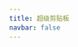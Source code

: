 ```yaml
---
title: 超级剪贴板
navbar: false
---
```


<script setup>
  const titleInfo = {
    subTitle: '✨ 强大的剪贴板管理工具。',
    logo: './assets/logo.png',
    linkList: [
      { content: '⭐ 开源代码', target: 'https://github.com/ZiuChen/ClipboardManager' },
      { content: '🌎 疑难解答', target: './statement/' },
      { content: '🚀 进阶功能', target: './guide/' },
      { content: '🚚 更新日志', target: './log/' },
      { content: '🎈 插件发布页', target: 'https://yuanliao.info/d/5722/29' },
    ]
  }
</script>

<Title v-bind="titleInfo" />

## 🔰 开始使用

**首次安装需要设置“跟随主程序同时启动”**

- ✅ 监听剪贴板并持续将新内容更新到本地磁盘 数据读写**完全本地化**
- ✅ 按下`Shift`或`空格`进入**多选模式** 连续选择多条内容合并复制 支持**跨标签**合并复制/粘贴
- ✅ 快速`收藏`/`转存`/`分词`/`复制`/`删除`/`打开文件&目标文件夹`
- ✅ 功能按钮 定义**无限可能** `OCR识别` `百度搜索` `百度识图` `统计文本字数` `颜色管理` `识别图片中二维码` `上传到图床` `翻译`
- ✅ `鼠标左键` 复制并粘贴 `鼠标右键` 仅复制
- ✅ 键盘 `↑` `↓` 选中历史记录，按下回车直接粘贴
- ✅ 使用 `Ctrl/Alt+数字键` 快速粘贴指定条的内容 使用 `Tab` 键切换分类
- ✅ 插件内`按下任意键`自动聚焦搜索框 支持多个关键词**同时检索**
- ✅ **智慧分词** 快速拖选指定内容 **超级粘贴** 直接转存为文件
- ✅ 优雅的界面动效与交互 跟随系统的深色模式
- ✅ 优秀的剪贴板监听性能 强大的自定义功能按钮 自搭建多端同步 ···

--------

![](./assets/img1.png)

## 📚 安装方式

- 官方插件市场安装
- 离线插件安装：[百度网盘](https://pan.baidu.com/s/14GJIXWDU2F4jsqDDq73aFg?pwd=Ziuc)

## 💝 感谢赞赏

如果觉得插件帮到了你，可以通过下面的方式赞赏我，这将鼓励我继续维护下去

[催更群 769115389](https://qm.qq.com/cgi-bin/qm/qr?k=9qfHKTaQuWqYN1ys1yiQPdJ4iIlHwgL5&jump_from=webapi)  [Github](https://github.com/ZiuChen)

![donate](https://gcore.jsdelivr.net/gh/ZiuChen/ZiuChen/donate.png)